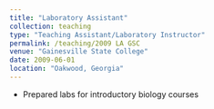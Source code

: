 ```yaml
---
title: "Laboratory Assistant"
collection: teaching
type: "Teaching Assistant/Laboratory Instructor"
permalink: /teaching/2009 LA GSC
venue: "Gainesville State College"
date: 2009-06-01
location: "Oakwood, Georgia"
---
```


* Prepared labs for introductory biology courses
